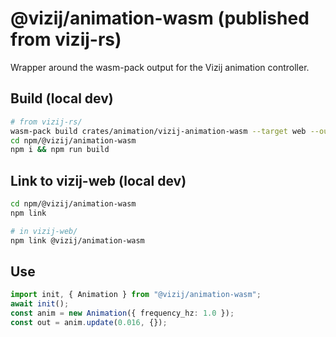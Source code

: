 # @vizij/animation-wasm (published from vizij-rs)

Wrapper around the wasm-pack output for the Vizij animation controller.

## Build (local dev)
```bash
# from vizij-rs/
wasm-pack build crates/animation/vizij-animation-wasm --target web --out-dir npm/@vizij/animation-wasm/pkg --release
cd npm/@vizij/animation-wasm
npm i && npm run build
```

## Link to vizij-web (local dev)
```bash
cd npm/@vizij/animation-wasm
npm link

# in vizij-web/
npm link @vizij/animation-wasm
```

## Use
```ts
import init, { Animation } from "@vizij/animation-wasm";
await init();
const anim = new Animation({ frequency_hz: 1.0 });
const out = anim.update(0.016, {});
```

